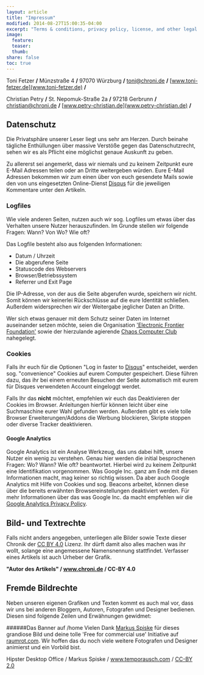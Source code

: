 ```yaml
---
layout: article
title: "Impressum"
modified: 2014-08-27T15:00:35-04:00
excerpt: "Terms & conditions, privacy policy, license, and other legal stuff you won’t read."
image:
  feature:
  teaser:
  thumb:
share: false
toc: true
---
```


Toni Fetzer **/**
Münzstraße 4 **/**
97070 Würzburg **/**
toni@chroni.de **/**
[www.toni-fetzer.de](www.toni-fetzer.de) **/**

Christian Petry **/**
St. Nepomuk-Straße 2a **/**
97218 Gerbrunn **/**
christian@chroni.de **/**
[www.petry-christian.de](www.petry-christian.de) **/**

## Datenschutz

Die Privatsphäre unserer Leser liegt uns sehr am Herzen. Durch beinahe tägliche Enthüllungen über massive Verstöße gegen das Datenschutzrecht, sehen wir es als Pflicht eine möglichst genaue Auskunft zu geben. 

Zu allererst sei angemerkt, dass wir niemals und zu keinem Zeitpunkt eure E-Mail Adressen teilen oder an Dritte weitergeben würden. Eure E-Mail Adressen bekommen wir zum einen über von euch gesendete Mails sowie den von uns eingesetzten Online-Dienst [Disqus](https://disqus.com) für die jeweiligen Kommentare unter den Artikeln. 


### Logfiles

Wie viele anderen Seiten, nutzen auch wir sog. Logfiles um etwas über das Verhalten unsere Nutzer herauszufinden. Im Grunde stellen wir folgende Fragen: Wann? Von Wo? Wie oft? 

Das Logfile besteht also aus folgenden Informationen:

* Datum / Uhrzeit
* Die abgerufene Seite
* Statuscode des Webservers
* Browser/Betriebssystem
* Referrer und Exit Page

Die IP-Adresse, von der aus die Seite abgerufen wurde, speichern wir nicht. Somit können wir keinerlei Rückschlüsse auf die eure Identität schließen. Außerdem widersprechen wir der Weitergabe jeglicher Daten an Dritte. 

Wer sich etwas genauer mit dem Schutz seiner Daten im Internet auseinander setzen möchte, seien die Organisation ['Electronic Frontier Foundation'](https://www.eff.org/de/wp/effs-top-12-ways-protect-your-online-privacy) sowie der hierzulande agierende [Chaos Computer Club](www.ccc.de) nahegelegt.


### Cookies 

Falls ihr euch für die Optionen "Log in faster to [Disqus](http://disqus.com)" entscheidet,  werden sog. "convenience" Cookies auf eurem Computer gespeichert. Diese führen dazu, das ihr bei einem erneuten Besuchen der Seite automatisch mit eurem für Disques verwendeten Account eingeloggt werdet.

Falls Ihr das **nicht** möchtet, empfehlen wir euch das Deaktivieren der Cookies im Browser. Anleitungen hierfür können leicht über eine Suchmaschine eurer Wahl gefunden werden. Außerdem gibt es viele tolle Browser Erweiterungen/Addons die Werbung blockieren, Skripte stoppen oder diverse Tracker deaktivieren. 


#### Google Analytics

Google Analytics ist ein Analyse Werkzeug, das uns dabei hilft, unsere Nutzer ein wenig zu verstehen. Genau hier werden die initial besprochenen Fragen: Wo? Wann? Wie oft? beantwortet. Hierbei wird zu keinem Zeitpunkt eine Identifikation vorgenommen. Was Google Inc. ganz am Ende mit diesen Informationen macht, mag keiner so richtig wissen. Da aber auch Google Analytics mit Hilfe von Cookies und sog. Beacons arbeitet, können diese über die bereits erwähnten Browsereinstellungen deaktiviert werden. Für mehr Informationen über das was Google Inc. da macht empfehlen wir die [Google Analytics Privacy Policy](http://www.google.com/analytics/learn/privacy.html).


## Bild- und Textrechte

Falls nicht anders angegeben, unterliegen alle Bilder sowie Texte dieser Chronik der [CC BY 4.0](https://creativecommons.org/licenses/by/4.0/legalcode) Lizenz. Ihr dürft damit also alles machen was ihr wollt, solange eine angemessene Namensnennung stattfindet. Verfasser eines Artikels ist auch Urheber der Grafik.

**"Autor des Artikels" / www.chroni.de / CC-BY 4.0**


## Fremde Bildrechte
Neben unseren eigenen Grafiken und Texten kommt es auch mal vor, dass wir uns bei anderen Bloggern, Autoren, Fotografen und Designer bedienen. Diesen sind folgende Zeilen und Erwähnungen gewidmet: 

######Das Banner auf /home
Vielen Dank [Markus Spiske](http://www.temporausch.com) für dieses grandiose Bild und deine tolle 'Free for commercial use' Initiative auf [raumrot.com](raumrot.com). Wir hoffen das du noch viele weitere Fotografen und Designer animierst und ein Vorbild bist. 

Hipster Desktop Office / Markus Spiske / www.temporausch.com / [CC-BY 2.0](https://creativecommons.org/licenses/by/2.0/de/legalcode) 
